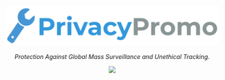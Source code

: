 <div align="center">
<a href="https://www.privacytools.io">
	<img src="assets/img/svg/layout/brand/horizontal.svg" width="500px" alt="PrivacyTools" />
</a>
<p>
	<em>Protection Against Global Mass Surveillance and Unethical Tracking.</em>
</p>
<a href="https://opencollective.com/privacytools#support">
	<img src="https://opencollective.com/privacytools/tiers/badge.svg">
</a>
</div>

